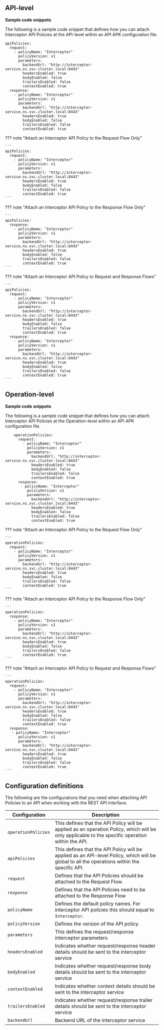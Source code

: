 ## API-level

**Sample code snippets**

The following is a sample code snippet that defines how you can attach Interceptor API Policies at the API-level within an API APK configuration file.

```
apiPolicies:
  request:
    - policyName: "Interceptor"
      policyVersion: v1
      parameters:
        backendUrl: "http://interceptor-service.ns.svc.cluster.local:8443"
        headersEnabled: true
        bodyEnabled: false
        trailersEnabled: false
        contextEnabled: true
  response:
    - policyName: "Interceptor"
      policyVersion: v1
      parameters:
        backendUrl: "http://interceptor-service.ns.svc.cluster.local:8443"       
        headersEnabled: true       
        bodyEnabled: false      
        trailersEnabled: false      
        contextEnabled: true
```

??? note "Attach an Interceptor API Policy to the Request Flow Only"

    ```
    apiPolicies:
      request:
        - policyName: "Interceptor"
          policyVersion: v1
          parameters:
            backendUrl: "http://interceptor-service.ns.svc.cluster.local:8443"
            headersEnabled: true
            bodyEnabled: false
            trailersEnabled: false
            contextEnabled: true
    ```

??? note "Attach an Interceptor API Policy to the Response Flow Only"

    ```
    apiPolicies:
      response:
        - policyName: "Interceptor"
          policyVersion: v1
          parameters:
            backendUrl: "http://interceptor-service.ns.svc.cluster.local:8443"
            headersEnabled: true
            bodyEnabled: false
            trailersEnabled: false
            contextEnabled: true
    ```

??? note "Attach an Interceptor API Policy to Request and Response Flows"

    ```
    apiPolicies:
      request:
        - policyName: "Interceptor"
          policyVersion: v1
          parameters:
            backendUrl: "http://interceptor-service.ns.svc.cluster.local:8443"
            headersEnabled: true
            bodyEnabled: false
            trailersEnabled: false
            contextEnabled: true
      response:
        - policyName: "Interceptor"
          policyVersion: v1
          parameters:
            backendUrl: "http://interceptor-service.ns.svc.cluster.local:8443"
            headersEnabled: true
            bodyEnabled: false
            trailersEnabled: false
            contextEnabled: true
    ```

## Operation-level

**Sample code snippets**

The following is a sample code snippet that defines how you can attach Interceptor API Policies at the Operation-level within an API APK configuration file.

```
    operationPolicies:
      request:
        - policyName: "Interceptor"
          policyVersion: v1
          parameters:
            backendUrl: "http://interceptor-service.ns.svc.cluster.local:8443"
            headersEnabled: true
            bodyEnabled: false
            trailersEnabled: false
            contextEnabled: true
      response:
       - policyName: "Interceptor"
          policyVersion: v1
          parameters:
            backendUrl: "http://interceptor-service.ns.svc.cluster.local:8443"
            headersEnabled: true
            bodyEnabled: false
            trailersEnabled: false
            contextEnabled: true
```

??? note "Attach an Interceptor API Policy to the Request Flow Only"

    ```
    operationPolicies:
      request:
        - policyName: "Interceptor"
          policyVersion: v1
          parameters:
            backendUrl: "http://interceptor-service.ns.svc.cluster.local:8443"
            headersEnabled: true
            bodyEnabled: false
            trailersEnabled: false
            contextEnabled: true
    ```

??? note "Attach an Interceptor API Policy to the Response Flow Only"

    ```
    operationPolicies:
      response:
        - policyName: "Interceptor"
          policyVersion: v1
          parameters:
            backendUrl: "http://interceptor-service.ns.svc.cluster.local:8443"
            headersEnabled: true
            bodyEnabled: false
            trailersEnabled: false
            contextEnabled: true
    ```

??? note "Attach an Interceptor API Policy to Request and Response Flows"

    ```
    operationPolicies:
      request:
        - policyName: "Interceptor"
          policyVersion: v1
          parameters:
            backendUrl: "http://interceptor-service.ns.svc.cluster.local:8443"
            headersEnabled: true
            bodyEnabled: false
            trailersEnabled: false
            contextEnabled: true
      response:
       - policyName: "Interceptor"
          policyVersion: v1
          parameters:
            backendUrl: "http://interceptor-service.ns.svc.cluster.local:8443"
            headersEnabled: true
            bodyEnabled: false
            trailersEnabled: false
            contextEnabled: true
    ```

## Configuration definitions

The following are the configurations that you need when attaching API Policies to an API when working with the REST API interface.

<table>
<thead>
  <tr>
    <th><b>Configuration</b></th>
    <th><b>Description</b></th>
  </tr>
</thead>
<tbody>
  <tr>
    <td style="white-space: nowrap;"><code>operationPolicies</code></td>
    <td>This defines that the API Policy will be applied as an operation Policy, which will be only applicable to the specific operation within the API.</td>
  </tr>
  <tr>
    <td><code>apiPolicies</code></td>
    <td>This defines that the API Policy will be applied as an API-level Policy, which will be global to all the operations within the specific API.</td>
  </tr>
  <tr>
    <td><code>request</code></td>
    <td>Defines that the API Policies should be attached to the Request Flow.</td>
  </tr>
  <tr>
    <td><code>response</code></td>
    <td>Defines that the API Policies need to be attached to the Response Flow</td>
  </tr>
  <tr>
    <td><code>policyName</code></td>
    <td>Defines the default policy names. For interceptor API policies this should equal to <code>Interceptor</code>.</td>
  </tr>
  <tr>
    <td><code>policyVersion</code></td>
    <td>Defines the version of the API policy.</td>
  </tr>
  <tr>
    <td><code>parameters</code></td>
    <td>This defines the request/response interceptor parameters</td>
  </tr>
  <tr>
    <td><code>headersEnabled</code></td>
    <td>Indicates whether request/response header details should be sent to the interceptor service</td>
  </tr>
    <tr>
    <td><code>bodyEnabled</code></td>
    <td>Indicates whether request/response body details should be sent to the interceptor service</td>
  </tr>
    <tr>
    <td><code>contextEnabled</code></td>
    <td>Indicates whether context details should be sent to the interceptor service</td>
  </tr>
    <tr>
    <td><code>trailersEnabled</code></td>
    <td>Indicates whether request/response trailer details should be sent to the interceptor service</td>
  </tr>
    <tr>
    <td><code>backendUrl</code></td>
    <td>Backend URL of the interceptor service</td>
  </tr>
</tbody>
</table>
